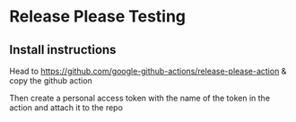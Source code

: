 # Release Please Testing

## Install instructions

Head to https://github.com/google-github-actions/release-please-action
& copy the github action

Then create a personal access token with the name of the token in the action and attach it to the repo
